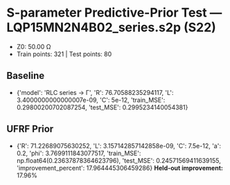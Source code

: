 # S-parameter Predictive-Prior Test — LQP15MN2N4B02_series.s2p (S22)
- Z0: 50.00 Ω
- Train points: 321  |  Test points: 80

## Baseline
- {'model': 'RLC series -> Γ', 'R': 76.70588235294117, 'L': 3.4000000000000007e-09, 'C': 5e-12, 'train_MSE': 0.29800200702087254, 'test_MSE': 0.2995234140054381}

## UFRF Prior
- {'R': 71.22689075630252, 'L': 3.157142857142858e-09, 'C': 7.5e-12, 'a': 0.2, 'phi': 3.7699111843077517, 'train_MSE': np.float64(0.23637878364623796), 'test_MSE': 0.24571569411639155, 'improvement_percent': 17.964445306459286}
**Held-out improvement:** 17.96%
